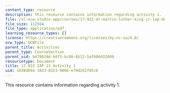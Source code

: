```yaml
---
content_type: resource
description: This resource contains information regarding activity 1.
file: /ol-ocw-studio-app/courses/17-922-dr-martin-luther-king-jr-iap-design-seminar-january-iap-2013/1038d09a185383239066e79d261f05c6_MIT17_922IAP13_Activity1.pdf
file_size: 112564
file_type: application/pdf
learning_resource_types: []
license: https://creativecommons.org/licenses/by-nc-sa/4.0/
ocw_type: OCWFile
parent_title: Activities
parent_type: CourseSection
parent_uid: b478624d-b8f3-bc08-6512-5af606432609
resourcetype: Document
title: 17.922 IAP 13 Activity 1
uid: 1038d09a-1853-8323-9066-e79d261f05c6
---
```

This resource contains information regarding activity 1.